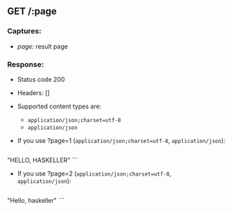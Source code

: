 ## GET /:page

### Captures:

- *page*: result page

### Response:

- Status code 200
- Headers: []

- Supported content types are:

    - `application/json;charset=utf-8`
    - `application/json`

- If you use ?page=1 (`application/json;charset=utf-8`, `application/json`):

    ```javascript
"HELLO, HASKELLER"
    ```

- If you use ?page=2 (`application/json;charset=utf-8`, `application/json`):

    ```javascript
"Hello, haskeller"
    ```

